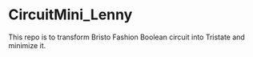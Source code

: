 # CircuitMini_Lenny
This repo is to transform Bristo Fashion Boolean circuit into Tristate and minimize it.
